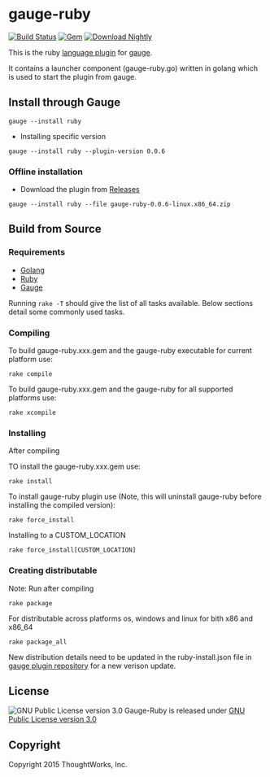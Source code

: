 # gauge-ruby

[![Build Status](https://travis-ci.org/getgauge/gauge-ruby.svg?branch=master)](https://travis-ci.org/getgauge/gauge-ruby)
[![Gem](https://img.shields.io/gem/v/gauge-ruby.svg)](https://rubygems.org/gems/gauge-ruby)
[![Download Nightly](https://api.bintray.com/packages/gauge/gauge-ruby/Nightly/images/download.svg) ](https://bintray.com/gauge/gauge-ruby/Nightly/_latestVersion)

This is the ruby [language plugin](http://getgauge.io/documentation/user/current/plugins/README.html) for [gauge](http://getgauge.io).

It contains a launcher component (gauge-ruby.go) written in golang which is used to start the plugin from gauge.

## Install through Gauge

````
gauge --install ruby
````

* Installing specific version
```
gauge --install ruby --plugin-version 0.0.6
```

### Offline installation

* Download the plugin from [Releases](https://github.com/getgauge/gauge-ruby/releases)
```
gauge --install ruby --file gauge-ruby-0.0.6-linux.x86_64.zip
```

## Build from Source

### Requirements
* [Golang](http://golang.org/)
* [Ruby](https://www.ruby-lang.org/en/)
* [Gauge](http://getgauge.io)


Running `rake -T` should give the list of all tasks available. Below sections detail some commonly used tasks.

### Compiling

To build gauge-ruby.xxx.gem and the gauge-ruby executable for current platform use:

````
rake compile
````

To build gauge-ruby.xxx.gem and the gauge-ruby for all supported platforms use:

````
rake xcompile
````

### Installing

After compiling

TO install the gauge-ruby.xxx.gem use:

````
rake install
````

To install gauge-ruby plugin use (Note, this will uninstall gauge-ruby before installing the compiled version):

```
rake force_install
```

Installing to a CUSTOM_LOCATION

````
rake force_install[CUSTOM_LOCATION]
````

### Creating distributable


Note: Run after compiling

````
rake package
````

For distributable across platforms os, windows and linux for bith x86 and x86_64

````
rake package_all
````

New distribution details need to be updated in the ruby-install.json file in  [gauge plugin repository](https://github.com/getgauge/gauge-repository) for a new verison update.

## License

![GNU Public License version 3.0](http://www.gnu.org/graphics/gplv3-127x51.png)
Gauge-Ruby is released under [GNU Public License version 3.0](http://www.gnu.org/licenses/gpl-3.0.txt)

## Copyright

Copyright 2015 ThoughtWorks, Inc.

